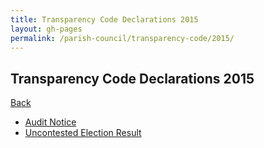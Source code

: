 ```yaml
---
title: Transparency Code Declarations 2015
layout: gh-pages
permalink: /parish-council/transparency-code/2015/
---
```


<h2>Transparency Code Declarations 2015</h2>

<a href="../">Back</a>

<ul>
	<li><a href="./2015-transparency-code-audit-notice.pdf">Audit Notice</a></li>
	<li><a href="./2015-uncontested-election-result.pdf">Uncontested Election Result</a></li>
</ul>
